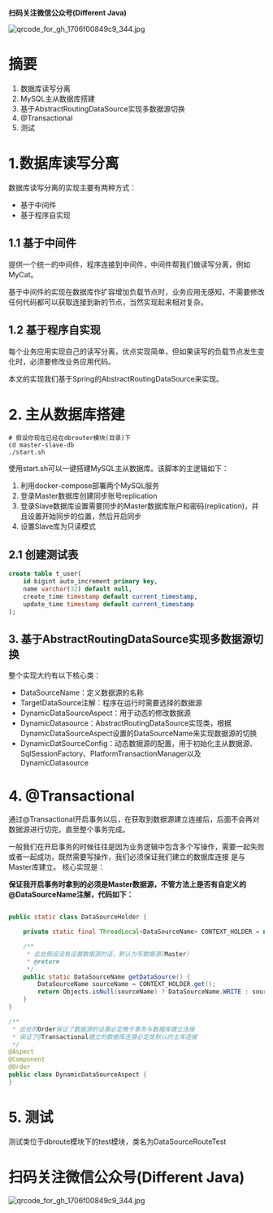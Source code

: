 
**扫码关注微信公众号(Different Java)**

![qrcode_for_gh_1706f00849c9_344.jpg](http://ww1.sinaimg.cn/large/69ad3470gy1gmd7g8h298j209k09kt8n.jpg)

# 摘要

1. 数据库读写分离
2. MySQL主从数据库搭建
3. 基于AbstractRoutingDataSource实现多数据源切换
4. @Transactional
5. 测试


# 1.数据库读写分离

数据库读写分离的实现主要有两种方式：

- 基于中间件
- 基于程序自实现

## 1.1 基于中间件

提供一个统一的中间件，程序连接到中间件，中间件帮我们做读写分离，例如MyCat。

基于中间件的实现在数据库作扩容增加负载节点时，业务应用无感知，不需要修改任何代码都可以获取连接到新的节点，当然实现起来相对复杂。

## 1.2 基于程序自实现

每个业务应用实现自己的读写分离，优点实现简单，但如果读写的负载节点发生变化时，必须要修改业务应用代码。

本文的实现我们基于Spring的AbstractRoutingDataSource来实现。

# 2. 主从数据库搭建
```shell
# 假设你现在已经在dbrouter模块(目录)下
cd master-slave-db
./start.sh
```
使用start.sh可以一键搭建MySQL主从数据库。该脚本的主逻辑如下：

1. 利用docker-compose部署两个MySQL服务
2. 登录Master数据库创建同步账号replication
3. 登录Slave数据库设置需要同步的Master数据库账户和密码(replication)，并且设置开始同步的位置，然后开启同步
4. 设置Slave库为只读模式

## 2.1 创建测试表

```sql
create table t_user(
    id bigint auto_increment primary key,
    name varchar(32) default null,
    create_time timestamp default current_timestamp,
    update_time timestamp default current_timestamp
);
```

## 3. 基于AbstractRoutingDataSource实现多数据源切换

整个实现大约有以下核心类：

- DataSourceName：定义数据源的名称
- TargetDataSource注解：程序在运行时需要选择的数据源
- DynamicDataSourceAspect：用于动态的修改数据源
- DynamicDatasource：AbstractRoutingDataSource实现类，根据DynamicDataSourceAspect设置的DataSourceName来实现数据源的切换
- DynamicDatSourceConfig：动态数据源的配置，用于初始化主从数据源、SqlSessionFactory、PlatformTransactionManager以及DynamicDatasource

# 4. @Transactional

通过@Transactional开启事务以后，在获取到数据源建立连接后，后面不会再对数据源进行切完，直至整个事务完成。

一般我们在开启事务的时候往往是因为业务逻辑中包含多个写操作，需要一起失败或者一起成功，既然需要写操作，我们必须保证我们建立的数据库连接
是与Master库建立。 核心实现是：

**保证我开启事务时拿到的必须是Master数据源，不管方法上是否有自定义的@DataSourceName注解，代码如下：**

```java

public static class DataSourceHolder {

    private static final ThreadLocal<DataSourceName> CONTEXT_HOLDER = new ThreadLocal<>();

    /**
     * 此处假设没有设置数据源的话，默认为写数据源(Master)
     * @return
     */
    public static DataSourceName getDataSource() {
        DataSourceName sourceName = CONTEXT_HOLDER.get();
        return Objects.isNull(sourceName) ? DataSourceName.WRITE : sourceName;
    }
}

/**
 * 此处的Order保证了数据源的设置必定晚于事务与数据库建立连接
 * 保证了@Transactional建立的数据库连接必定是默认的主库连接
 */
@Aspect
@Component
@Order
public class DynamicDataSourceAspect {
}
```

# 5. 测试
测试类位于dbroute模块下的test模块，类名为DataSourceRouteTest

# 扫码关注微信公众号(Different Java)

![qrcode_for_gh_1706f00849c9_344.jpg](http://ww1.sinaimg.cn/large/69ad3470gy1gmd7g8h298j209k09kt8n.jpg)


